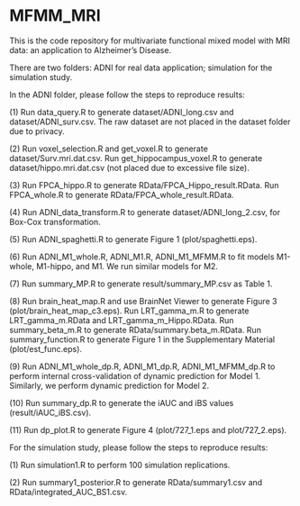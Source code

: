 # MFMM_MRI
This is the code repository for multivariate functional mixed model with MRI data: an application to Alzheimer’s Disease.

There are two folders: ADNI for real data application; simulation for the simulation study.

In the ADNI folder, please follow the steps to reproduce results:

(1) Run data_query.R to generate dataset/ADNI_long.csv and dataset/ADNI_surv.csv. The raw dataset are not placed in the dataset folder due to privacy.

(2) Run voxel_selection.R and get_voxel.R to generate dataset/Surv.mri.dat.csv. Run get_hippocampus_voxel.R to generate dataset/hippo.mri.dat.csv (not placed due to excessive file size).

(3) Run FPCA_hippo.R to generate RData/FPCA_Hippo_result.RData. Run FPCA_whole.R to generate RData/FPCA_whole_result.RData.

(4) Run ADNI_data_transform.R to generate dataset/ADNI_long_2.csv, for Box-Cox transformation.

(5) Run ADNI_spaghetti.R to generate Figure 1 (plot/spaghetti.eps).

(6) Run ADNI_M1_whole.R, ADNI_M1.R, ADNI_M1_MFMM.R to fit models M1-whole, M1-hippo, and M1. We run similar models for M2.

(7) Run summary_MP.R to generate result/summary_MP.csv as Table 1.

(8) Run brain_heat_map.R and use BrainNet Viewer to generate Figure 3 (plot/brain_heat_map_c3.eps). Run LRT_gamma_m.R to generate LRT_gamma_m.RData and LRT_gamma_m_Hippo.RData. Run summary_beta_m.R to generate RData/summary.beta_m.RData. Run summary_function.R to generate Figure 1 in the Supplementary Material (plot/est_func.eps).

(9) Run ADNI_M1_whole_dp.R, ADNI_M1_dp.R, ADNI_M1_MFMM_dp.R to perform internal cross-validation of dynamic prediction for Model 1. Similarly, we perform dynamic prediction for Model 2.

(10) Run summary_dp.R to generate the iAUC and iBS values (result/iAUC_iBS.csv).

(11) Run dp_plot.R to generate Figure 4 (plot/727_1.eps and plot/727_2.eps).


For the simulation study, please follow the steps to reproduce results:

(1) Run simulation1.R to perform 100 simulation replications.

(2) Run summary1_posterior.R to generate RData/summary1.csv and RData/integrated_AUC_BS1.csv.
